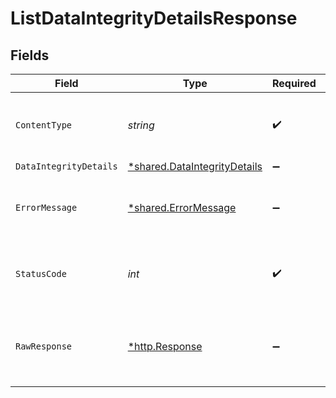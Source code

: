 # ListDataIntegrityDetailsResponse


## Fields

| Field                                                                       | Type                                                                        | Required                                                                    | Description                                                                 |
| --------------------------------------------------------------------------- | --------------------------------------------------------------------------- | --------------------------------------------------------------------------- | --------------------------------------------------------------------------- |
| `ContentType`                                                               | *string*                                                                    | :heavy_check_mark:                                                          | HTTP response content type for this operation                               |
| `DataIntegrityDetails`                                                      | [*shared.DataIntegrityDetails](../../models/shared/dataintegritydetails.md) | :heavy_minus_sign:                                                          | OK                                                                          |
| `ErrorMessage`                                                              | [*shared.ErrorMessage](../../models/shared/errormessage.md)                 | :heavy_minus_sign:                                                          | Your `query` parameter was not correctly formed                             |
| `StatusCode`                                                                | *int*                                                                       | :heavy_check_mark:                                                          | HTTP response status code for this operation                                |
| `RawResponse`                                                               | [*http.Response](https://pkg.go.dev/net/http#Response)                      | :heavy_minus_sign:                                                          | Raw HTTP response; suitable for custom response parsing                     |
